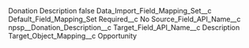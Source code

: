 <?xml version="1.0" encoding="UTF-8"?>
<CustomMetadata xmlns="http://soap.sforce.com/2006/04/metadata" xmlns:xsi="http://www.w3.org/2001/XMLSchema-instance" xmlns:xsd="http://www.w3.org/2001/XMLSchema">
    <label>Donation Description</label>
    <protected>false</protected>
    <values>
        <field>Data_Import_Field_Mapping_Set__c</field>
        <value xsi:type="xsd:string">Default_Field_Mapping_Set</value>
    </values>
    <values>
        <field>Required__c</field>
        <value xsi:type="xsd:string">No</value>
    </values>
    <values>
        <field>Source_Field_API_Name__c</field>
        <value xsi:type="xsd:string">npsp__Donation_Description__c</value>
    </values>
    <values>
        <field>Target_Field_API_Name__c</field>
        <value xsi:type="xsd:string">Description</value>
    </values>
    <values>
        <field>Target_Object_Mapping__c</field>
        <value xsi:type="xsd:string">Opportunity</value>
    </values>
</CustomMetadata>

